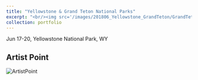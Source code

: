 ```yaml
---
title: "Yellowstone & Grand Teton National Parks"
excerpt: "<br/><img src='/images/201806_Yellowstone_GrandTeton/GrandTeton-1.jpg'>"
collection: portfolio
---
```


Jun 17-20, Yellowstone National Park, WY

## Artist Point
![ArtistPoint](/images/201806_Yellowstone_GrandTeton/Yellowstone-1.jpg)

